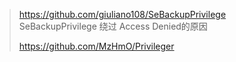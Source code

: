 > https://github.com/giuliano108/SeBackupPrivilege    
> SeBackupPrivilege 绕过 Access Denied的原因      
>
> https://github.com/MzHmO/Privileger        
